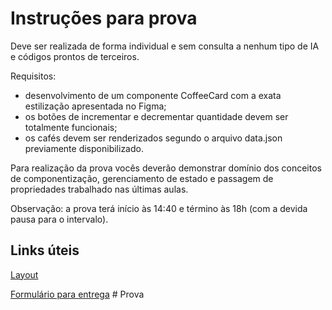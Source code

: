 # Instruções para prova

Deve ser realizada de forma individual e sem consulta a nenhum tipo de IA e códigos prontos de terceiros.

Requisitos:

- desenvolvimento de um componente CoffeeCard com a exata estilização apresentada no Figma;
- os botões de incrementar e decrementar quantidade devem ser totalmente funcionais;
- os cafés devem ser renderizados segundo o arquivo data.json previamente disponibilizado.

Para realização da prova vocês deverão demonstrar domínio dos conceitos de componentização, gerenciamento de estado e passagem de propriedades trabalhado nas últimas aulas.

Observação: a prova terá início às 14:40 e término às 18h (com a devida pausa para o intervalo).

## Links úteis

[Layout](<https://www.figma.com/design/9gJYAPzFnz0pVmqEH2mQxz/Coffee-Delivery-%E2%80%A2-Desafio-React-(Community)?node-id=0-1&t=r9bhg9oErRxJ8Uv7-1>)

[Formulário para entrega](https://forms.gle/m311ng1fK84zQXGk9)
#   P r o v a  
 